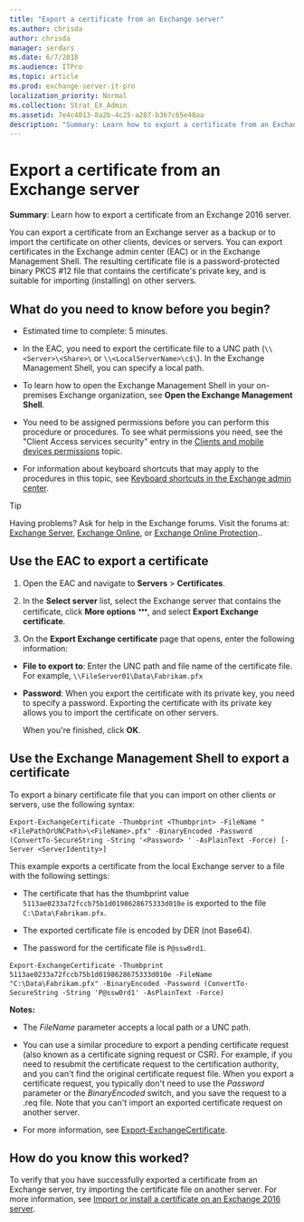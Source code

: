 ```yaml
---
title: "Export a certificate from an Exchange server"
ms.author: chrisda
author: chrisda
manager: serdars
ms.date: 6/7/2018
ms.audience: ITPro
ms.topic: article
ms.prod: exchange-server-it-pro
localization_priority: Normal
ms.collection: Strat_EX_Admin
ms.assetid: 7e4c4013-8a2b-4c25-a287-b367c65e48aa
description: "Summary: Learn how to export a certificate from an Exchange 2016 server."
---
```


# Export a certificate from an Exchange server

 **Summary**: Learn how to export a certificate from an Exchange 2016 server.
  
You can export a certificate from an Exchange server as a backup or to import the certificate on other clients, devices or servers. You can export certificates in the Exchange admin center (EAC) or in the Exchange Management Shell. The resulting certificate file is a password-protected binary PKCS #12 file that contains the certificate's private key, and is suitable for importing (installing) on other servers.
  
## What do you need to know before you begin?

- Estimated time to complete: 5 minutes.
    
- In the EAC, you need to export the certificate file to a UNC path (`\\<Server>\<Share>\` or `\\<LocalServerName>\c$\`). In the Exchange Management Shell, you can specify a local path.
    
- To learn how to open the Exchange Management Shell in your on-premises Exchange organization, see **Open the Exchange Management Shell**.
    
- You need to be assigned permissions before you can perform this procedure or procedures. To see what permissions you need, see the "Client Access services security" entry in the [Clients and mobile devices permissions](../../permissions/feature-permissions/client-and-mobile-device-permissions.md) topic.
    
- For information about keyboard shortcuts that may apply to the procedures in this topic, see [Keyboard shortcuts in the Exchange admin center](../../about-documentation/exchange-admin-center-keyboard-shortcuts.md).
    
> [!TIP]
> Having problems? Ask for help in the Exchange forums. Visit the forums at: [Exchange Server](https://go.microsoft.com/fwlink/p/?linkId=60612), [Exchange Online](https://go.microsoft.com/fwlink/p/?linkId=267542), or [Exchange Online Protection](https://go.microsoft.com/fwlink/p/?linkId=285351)..
  
## Use the EAC to export a certificate

1. Open the EAC and navigate to **Servers** \> **Certificates**.
    
2. In the **Select server** list, select the Exchange server that contains the certificate, click **More options** ![More Options icon](../../media/ITPro_EAC_MoreOptionsIcon.png), and select **Export Exchange certificate**.
    
3. On the **Export Exchange certificate** page that opens, enter the following information: 
    
  - **File to export to**: Enter the UNC path and file name of the certificate file. For example, `\\FileServer01\Data\Fabrikam.pfx`
    
  - **Password**: When you export the certificate with its private key, you need to specify a password. Exporting the certificate with its private key allows you to import the certificate on other servers.
    
    When you're finished, click **OK**.
    
## Use the Exchange Management Shell to export a certificate

To export a binary certificate file that you can import on other clients or servers, use the following syntax:
  
```
Export-ExchangeCertificate -Thumbprint <Thumbprint> -FileName "<FilePathOrUNCPath>\<FileName>.pfx" -BinaryEncoded -Password (ConvertTo-SecureString -String '<Password> ' -AsPlainText -Force) [-Server <ServerIdentity>]
```

This example exports a certificate from the local Exchange server to a file with the following settings:
  
- The certificate that has the thumbprint value `5113ae0233a72fccb75b1d0198628675333d010e` is exported to the file `C:\Data\Fabrikam.pfx`.
    
- The exported certificate file is encoded by DER (not Base64).
    
- The password for the certificate file is `P@ssw0rd1`.
    
```
Export-ExchangeCertificate -Thumbprint 5113ae0233a72fccb75b1d0198628675333d010e -FileName "C:\Data\Fabrikam.pfx" -BinaryEncoded -Password (ConvertTo-SecureString -String 'P@ssw0rd1' -AsPlainText -Force)
```

 **Notes:**
  
- The _FileName_ parameter accepts a local path or a UNC path.
    
- You can use a similar procedure to export a pending certificate request (also known as a certificate signing request or CSR). For example, if you need to resubmit the certificate request to the certification authority, and you can't find the original certificate request file. When you export a certificate request, you typically don't need to use the _Password_ parameter or the _BinaryEncoded_ switch, and you save the request to a .req file. Note that you can't import an exported certificate request on another server.
    
- For more information, see [Export-ExchangeCertificate](http://technet.microsoft.com/library/0fffc597-7b46-4bc3-915c-f00c9eb56b40.aspx).
    
## How do you know this worked?

To verify that you have successfully exported a certificate from an Exchange server, try importing the certificate file on another server. For more information, see [Import or install a certificate on an Exchange 2016 server](import-certificates.md).
  

